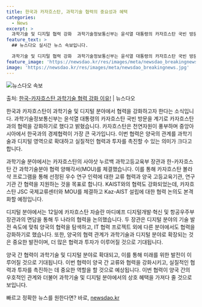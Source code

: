 ```yaml
---
title: 한국과 카자흐스탄, 과학기술 협력의 중요성과 혜택
categories:
  - News
excerpt: >
  과학기술 및 디지털 협력 강화  과학기술정보통신부는 윤석열 대통령의 카자흐스탄 국빈 방문을 계기로 카자흐스탄…
feature_text: >
  ## 뉴스다오 실시간 뉴스 속보입니다.

  과학기술 및 디지털 협력 강화  과학기술정보통신부는 윤석열 대통령의 카자흐스탄 국빈 방문을 계기로 카자흐스탄…
feature_image: 'https://newsdao.kr/res/images/meta/newsdao_breakingnews.jpg'
image: 'https://newsdao.kr/res/images/meta/newsdao_breakingnews.jpg'
---
```


![뉴스다오 속보](https://newsdao.kr/res/images/meta/newsdao_breakingnews.jpg)

<p>출처: <a href="https://newsdao.kr/4217" rel="dofollow">한국-카자흐스탄 과학기술 협력 강화 이유!</a> | 뉴스다오</p>

한국과 카자흐스탄이 과학기술 및 디지털 분야에서 협력을 강화하고자 한다는 소식입니다. 과학기술정보통신부는 윤석열 대통령의 카자흐스탄 국빈 방문을 계기로 카자흐스탄과의 협력을 강화하기로 했다고 밝혔습니다. 카자흐스탄은 천연자원이 풍부하며 중앙아시아에서 한국과의 경제협력이 가장 큰 국가입니다. 이번 협력은 양국의 관계를 과학기술과 디지털 영역으로 확대하고 실질적인 협력과 투자를 촉진할 수 있는 의미가 크다고 합니다.

과학기술 분야에서는 카자흐스탄의 사야삿 누르백 과학고등교육부 장관과 한-카자흐스탄 간 과학기술분야 협력 양해각서(MOU)를 체결했습니다. 이를 통해 카자흐스탄 볼라샥 프로그램을 통해 선정된 우수 연구 인력에 대한 교류 협력과 양국 고등교육기관, 연구기관 간 협력을 지원하는 것을 목표로 합니다. KAIST와의 협력도 강화되었는데, 카자흐스탄 JSC 국제교류센터와 MOU를 체결하고 Kaz-AIST 설립에 대한 협력 논의도 본격화할 예정입니다.

디지털 분야에서는 12일에 카자흐스탄 자슬란 마디예프 디지털개발·혁신 및 항공우주부 장관과의 면담을 통해 두 나라의 협력을 논의했습니다. 두 장관은 디지털 분야의 기술 발전 속도에 맞춰 양국의 협력을 탐색하고, IT 협력 프로젝트 외에 다른 분야에서도 협력을 강화하기로 했습니다. 또한, 양국의 협력 관계가 과학기술과 디지털 분야로 확장되는 것은 중요한 발전이며, 더 많은 협력과 투자가 이루어질 것으로 기대됩니다.

양국 간 협력이 과학기술 및 디지털 분야로 확대되고, 이를 통해 미래를 위한 발전이 이루어질 것으로 기대됩니다. 이번 협력이 양국 간 교류와 협력을 강화시키고, 실질적인 협력과 투자를 촉진하는 데 중요한 역할을 할 것으로 예상됩니다. 이번 협력이 양국 간의 우호적인 관계와 더불어 과학기술 및 디지털 분야에서의 상호 혜택을 가져다 줄 것으로 보입니다. 

빠르고 정확한 뉴스를 원한다면? 바로, <a href="https://newsdao.kr" rel="dofollow">newsdao.kr</a>


